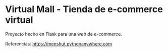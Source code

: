 # Virtual Mall - Tienda de e-commerce virtual
Proyecto hecho en Flask para una web de e-commerce.

Referencias: https://menshut.pythonanywhere.com
